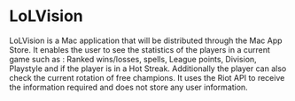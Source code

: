 # LoLVision

LoLVision is a Mac application that will be distributed through the Mac App Store. It enables the user to see the statistics of the players in a current game such as : Ranked wins/losses, spells, League points, Division, Playstyle and if the player is in a Hot Streak.
Additionally the player can also check the current rotation of free champions. It uses the Riot API to receive the information required and does not store any user information.
